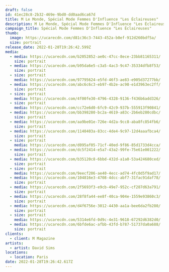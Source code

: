 ```yaml
---
draft: false
id: 41ec28c8-2b32-469e-9bd0-dd0aad6ca67d
title: M Le Monde, Spécial Mode Femmes D'Influence "Les Éclaireuses"
description: M Le Monde, Spécial Mode Femmes D'Influence "Les Éclaireuses"
campaign_title: Spécial Mode Femmes D'Influence "Les Éclaireuses"
thumb:
  image: https://ucarecdn.com/d81c36c3-7443-452a-b0ef-912d260bdf5a/
  size: portrait
release_date: 2022-01-28T19:26:42.599Z
media:
  - media: https://ucarecdn.com/b2052852-ae0c-47cc-8ece-23bb81165311/
    size: portrait
  - media: https://ucarecdn.com/b95da6e5-c3a5-4ac3-9c47-35334dfb8f53/
    size: portrait
  - size: portrait
    media: https://ucarecdn.com/97795624-e5fd-46f3-ae83-e905d37277bb/
  - media: https://ucarecdn.com/abc6c6c3-eb97-4b2e-ac98-e1d3963ec2ff/
    size: portrait
  - size: portrait
    media: https://ucarecdn.com/4f00fe30-4796-4328-9136-f436b6add326/
  - size: portrait
    media: https://ucarecdn.com/cc72e6d0-6fc9-42c9-937b-555913f90841/
  - media: https://ucarecdn.com/bb398280-bc2a-4619-a83c-2b6eb280cdbc/
    size: portrait
  - media: https://ucarecdn.com/aa9be01e-726e-4d2a-9cc8-aba8fc854fb6/
    size: portrait
  - media: https://ucarecdn.com/1140403a-83cc-4de4-9c97-12d4aaafbca4/
    size: portrait
  - size: portrait
    media: https://ucarecdn.com/d095af05-71cf-40ed-9f86-85d1733d4cca/
  - media: https://ucarecdn.com/dc5f2414-e5a7-43a2-99fe-75e61e001222/
    size: portrait
  - media: https://ucarecdn.com/b35120c8-6bbd-432d-a1a0-53a424680ced/
    size: portrait
  - size: portrait
    media: https://ucarecdn.com/9eecf206-ae40-4ecc-ad74-4fc0d5f9ad17/
  - media: https://ucarecdn.com/104816e3-4708-4dcc-abf7-31fac91daf78/
    size: portrait
  - media: https://ucarecdn.com/2f5693f3-e9cb-49e7-952c-cf287d63a791/
    size: portrait
  - media: https://ucarecdn.com/28f8fa44-ee8f-40ca-904e-1559e93860c3/
    size: portrait
  - media: https://ucarecdn.com/d4f6756e-3012-4430-aa1a-bee6da2fb280/
    size: portrait
  - size: portrait
    media: https://ucarecdn.com/5314e6fd-0d9c-4e31-9618-67292d6382d0/
  - media: https://ucarecdn.com/6bfde6ac-afbb-43fd-b787-51737da0a688/
    size: portrait
clients:
  - client: M Magazine
artists:
  - artist: David Sims
locations:
  - location: Paris
date: 2022-01-28T19:26:42.617Z
---
```

